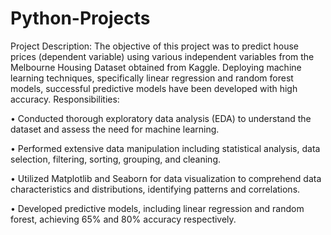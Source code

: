 # Python-Projects
Project Description: The objective of this project was to predict house prices (dependent variable) using various independent variables from the Melbourne Housing Dataset obtained from Kaggle. Deploying machine learning techniques, specifically linear regression and random forest models, successful predictive models have been developed with high accuracy.
Responsibilities:

•	Conducted thorough exploratory data analysis (EDA) to understand the dataset and assess the need for machine learning.

•	Performed extensive data manipulation including statistical analysis, data selection, filtering, sorting, grouping, and cleaning.

•	Utilized Matplotlib and Seaborn for data visualization to comprehend data characteristics and distributions, identifying patterns and correlations.

•	Developed predictive models, including linear regression and random forest, achieving 65% and 80% accuracy respectively.
